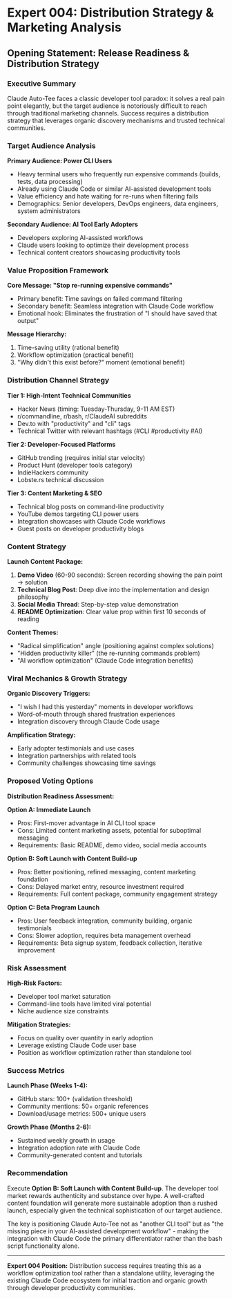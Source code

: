 # Expert 004: Distribution Strategy & Marketing Analysis

## Opening Statement: Release Readiness & Distribution Strategy

### Executive Summary

Claude Auto-Tee faces a classic developer tool paradox: it solves a real pain point elegantly, but the target audience is notoriously difficult to reach through traditional marketing channels. Success requires a distribution strategy that leverages organic discovery mechanisms and trusted technical communities.

### Target Audience Analysis

**Primary Audience: Power CLI Users**
- Heavy terminal users who frequently run expensive commands (builds, tests, data processing)
- Already using Claude Code or similar AI-assisted development tools
- Value efficiency and hate waiting for re-runs when filtering fails
- Demographics: Senior developers, DevOps engineers, data engineers, system administrators

**Secondary Audience: AI Tool Early Adopters**
- Developers exploring AI-assisted workflows
- Claude users looking to optimize their development process
- Technical content creators showcasing productivity tools

### Value Proposition Framework

**Core Message: "Stop re-running expensive commands"**
- Primary benefit: Time savings on failed command filtering
- Secondary benefit: Seamless integration with Claude Code workflow
- Emotional hook: Eliminates the frustration of "I should have saved that output"

**Message Hierarchy:**
1. Time-saving utility (rational benefit)
2. Workflow optimization (practical benefit)
3. "Why didn't this exist before?" moment (emotional benefit)

### Distribution Channel Strategy

**Tier 1: High-Intent Technical Communities**
- Hacker News (timing: Tuesday-Thursday, 9-11 AM EST)
- r/commandline, r/bash, r/ClaudeAI subreddits
- Dev.to with "productivity" and "cli" tags
- Technical Twitter with relevant hashtags (#CLI #productivity #AI)

**Tier 2: Developer-Focused Platforms**
- GitHub trending (requires initial star velocity)
- Product Hunt (developer tools category)
- IndieHackers community
- Lobste.rs technical discussion

**Tier 3: Content Marketing & SEO**
- Technical blog posts on command-line productivity
- YouTube demos targeting CLI power users
- Integration showcases with Claude Code workflows
- Guest posts on developer productivity blogs

### Content Strategy

**Launch Content Package:**
1. **Demo Video** (60-90 seconds): Screen recording showing the pain point → solution
2. **Technical Blog Post**: Deep dive into the implementation and design philosophy
3. **Social Media Thread**: Step-by-step value demonstration
4. **README Optimization**: Clear value prop within first 10 seconds of reading

**Content Themes:**
- "Radical simplification" angle (positioning against complex solutions)
- "Hidden productivity killer" (the re-running commands problem)
- "AI workflow optimization" (Claude Code integration benefits)

### Viral Mechanics & Growth Strategy

**Organic Discovery Triggers:**
- "I wish I had this yesterday" moments in developer workflows
- Word-of-mouth through shared frustration experiences
- Integration discovery through Claude Code usage

**Amplification Strategy:**
- Early adopter testimonials and use cases
- Integration partnerships with related tools
- Community challenges showcasing time savings

### Proposed Voting Options

**Distribution Readiness Assessment:**

**Option A: Immediate Launch**
- Pros: First-mover advantage in AI CLI tool space
- Cons: Limited content marketing assets, potential for suboptimal messaging
- Requirements: Basic README, demo video, social media accounts

**Option B: Soft Launch with Content Build-up**
- Pros: Better positioning, refined messaging, content marketing foundation
- Cons: Delayed market entry, resource investment required
- Requirements: Full content package, community engagement strategy

**Option C: Beta Program Launch**
- Pros: User feedback integration, community building, organic testimonials
- Cons: Slower adoption, requires beta management overhead
- Requirements: Beta signup system, feedback collection, iterative improvement

### Risk Assessment

**High-Risk Factors:**
- Developer tool market saturation
- Command-line tools have limited viral potential
- Niche audience size constraints

**Mitigation Strategies:**
- Focus on quality over quantity in early adoption
- Leverage existing Claude Code user base
- Position as workflow optimization rather than standalone tool

### Success Metrics

**Launch Phase (Weeks 1-4):**
- GitHub stars: 100+ (validation threshold)
- Community mentions: 50+ organic references
- Download/usage metrics: 500+ unique users

**Growth Phase (Months 2-6):**
- Sustained weekly growth in usage
- Integration adoption rate with Claude Code
- Community-generated content and tutorials

### Recommendation

Execute **Option B: Soft Launch with Content Build-up**. The developer tool market rewards authenticity and substance over hype. A well-crafted content foundation will generate more sustainable adoption than a rushed launch, especially given the technical sophistication of our target audience.

The key is positioning Claude Auto-Tee not as "another CLI tool" but as "the missing piece in your AI-assisted development workflow" - making the integration with Claude Code the primary differentiator rather than the bash script functionality alone.

---

**Expert 004 Position:** Distribution success requires treating this as a workflow optimization tool rather than a standalone utility, leveraging the existing Claude Code ecosystem for initial traction and organic growth through developer productivity communities.